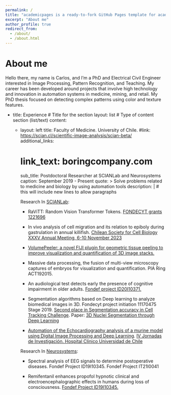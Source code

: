 ```yaml
---
permalink: /
title: "academicpages is a ready-to-fork GitHub Pages template for academic personal websites"
excerpt: "About me"
author_profile: true
redirect_from: 
  - /about/
  - /about.html
---
```


About me
======
Hello there, my name is Carlos, and I’m a PhD and Electrical Civil Engineer interested in Image Processing, Pattern Recognition, and Teaching. My career has been developed around projects that involve high technology and innovation in automation systems in medicine, mining, and retail. My PhD thesis focused on detecting complex patterns using color and texture features.


  - title: Experience # Title for the section
    layout: list # Type of content section (list/text)
    content:
      - layout: left
        title:  Faculty of Medicine. University of Chile. 
        #link: https://scian.cl/scientific-image-analysis/scian-beta/
        additional_links: 
        # link_text: boringcompany.com
        sub_title:   Postdoctoral Researcher at SCIANLab and Neurosystems
        caption: September 2019 - Present
        quote: >
          Solve problems related to medicine and biology by using automation tools 
        description: | # this will include new lines to allow paragraphs

          Research In [SCIANLab](https://scian.cl/scientific-image-analysis/team-members-scianlab/): 
          
          - RaViTT: Random Vision Transformer Tokens. [FONDECYT grants 1221696](https://arxiv.org/pdf/2306.10959.pdf)
          
          - In vivo analysis of cell migration and its relation to epiboly during gastrulation in annual killifish. [Chilean Society for Cell Biology XXXV Annual Meeting, 6-10 November 2023](https://www.cec.uchile.cl/~canavarr/Posters/2023_YLemusSBCCH.pdf)
          
          - [VolumePeeler: a novel FIJI plugin for geometric tissue peeling to improve visualization and quantification of 3D image stacks.](https://bmcbioinformatics.biomedcentral.com/articles/10.1186/s12859-023-05403-z)
          
          - Massive data processing, the fusion of multi-view microscopy captures of embryos for visualization and quantification. PIA Ring ACT192015.

          - An audiological test detects early the presence of cognitive impairment in older adults. [Fondef project ID20I10371.](https://www.biorxiv.org/content/biorxiv/early/2023/02/05/2023.02.03.527051.full.pdf)
          
          - Segmentation algorithms based on Deep learning to analyze biomedical images in 3D. Fondecyt project initiation 11170475 Stage 2019. [Second place in Segmentation accuracy in Cell Tracking Challenge](http://celltrackingchallenge.net/participants/UCH-CL/). Paper: [3D Nuclei Segmentation through Deep Learning](https://www.computer.org/csdl/proceedings-article/cai/2023/398400a309/1PhCElOJQcM)
          
          - [Automation of the Echocardiography analysis of a murine model using Digital Image Processing and Deep Learning](https://www.cec.uchile.cl/~canavarr/Posters/2022_Automatizacion_Ecocardiografia.pdf). [IV Jornadas de Investigación. Hospital Clínico Universidad de Chile](https://www.redclinica.cl/Portals/0/Users/014/14/14/2485.pdf) 
          
          Research In [Neurosystems](https://neurosistemas.cl/en/2021/10/19/carlos-navarro/):
          
          - Spectral analysis of EEG signals to determine postoperative diseases. Fondef Project ID19I10345. Fondef Project IT21I0041
          
          - Remifentanil enhances propofol hypnotic clinical and electroencephalographic effects in humans during loss of consciousness. [Fondef Project ID19I10345.](https://www.cec.uchile.cl/~canavarr/Posters/2021_Remifentanil_enhances.pdf) 
          
         
